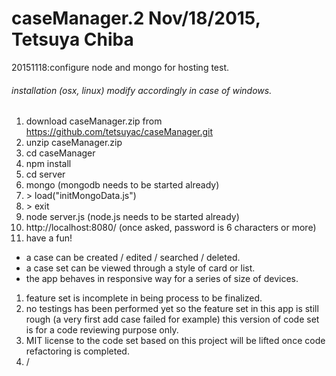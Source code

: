caseManager.2 Nov/18/2015, Tetsuya Chiba
===============

20151118:configure node and mongo for hosting test.

###### installation (osx, linux) modify accordingly in case of windows.
1. download caseManager.zip from <https://github.com/tetsuyac/caseManager.git>
1. unzip caseManager.zip
1. cd caseManager
1. npm install
1. cd server
1. mongo  (mongodb needs to be started already)
1. \> load("initMongoData.js")
1. \> exit
1. node server.js (node.js needs to be started already)
1. http://localhost:8080/ (once asked, password is 6 characters or more)
1. have a fun!

* a case can be created / edited / searched / deleted.
* a case set can be viewed through a style of card or list.
* the app behaves in responsive way for a series of size of devices.

1. feature set is incomplete in being process to be finalized.
1. no testings has been performed yet so the feature set in this app is still rough (a very first add case failed for example) this version of code set is for a code reviewing purpose only. 
1. MIT license to the code set based on this project will be lifted once code refactoring is completed.
1. /